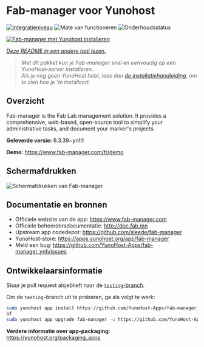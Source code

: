 <!--
NB: Deze README is automatisch gegenereerd door <https://github.com/YunoHost/apps/tree/master/tools/readme_generator>
Hij mag NIET handmatig aangepast worden.
-->

# Fab-manager voor Yunohost

[![Integratieniveau](https://apps.yunohost.org/badge/integration/fab-manager)](https://ci-apps.yunohost.org/ci/apps/fab-manager/)
![Mate van functioneren](https://apps.yunohost.org/badge/state/fab-manager)
![Onderhoudsstatus](https://apps.yunohost.org/badge/maintained/fab-manager)

[![Fab-manager met Yunohost installeren](https://install-app.yunohost.org/install-with-yunohost.svg)](https://install-app.yunohost.org/?app=fab-manager)

*[Deze README in een andere taal lezen.](./ALL_README.md)*

> *Met dit pakket kun je Fab-manager snel en eenvoudig op een YunoHost-server installeren.*  
> *Als je nog geen YunoHost hebt, lees dan [de installatiehandleiding](https://yunohost.org/install), om te zien hoe je 'm installeert.*

## Overzicht

Fab-manager is the Fab Lab management solution. It provides a comprehensive, web-based, open-source tool to simplify your administrative tasks, and document your marker's projects.


**Geleverde versie:** 6.3.39~ynh1

**Demo:** <https://www.fab-manager.com/fr/demo>

## Schermafdrukken

![Schermafdrukken van Fab-manager](./doc/screenshots/dashboard-mockup.webp)

## Documentatie en bronnen

- Officiele website van de app: <https://www.fab-manager.com>
- Officiele beheerdersdocumentatie: <http://doc.fab.mn>
- Upstream app codedepot: <https://github.com/sleede/fab-manager>
- YunoHost-store: <https://apps.yunohost.org/app/fab-manager>
- Meld een bug: <https://github.com/YunoHost-Apps/fab-manager_ynh/issues>

## Ontwikkelaarsinformatie

Stuur je pull request alsjeblieft naar de [`testing`-branch](https://github.com/YunoHost-Apps/fab-manager_ynh/tree/testing).

Om de `testing`-branch uit te proberen, ga als volgt te werk:

```bash
sudo yunohost app install https://github.com/YunoHost-Apps/fab-manager_ynh/tree/testing --debug
of
sudo yunohost app upgrade fab-manager -u https://github.com/YunoHost-Apps/fab-manager_ynh/tree/testing --debug
```

**Verdere informatie over app-packaging:** <https://yunohost.org/packaging_apps>
